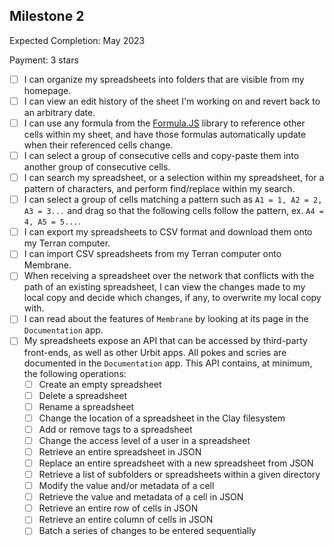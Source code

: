 ## Milestone 2

Expected Completion: May 2023

Payment: 3 stars

- [ ] I can organize my spreadsheets into folders that are visible from my homepage.
- [ ] I can view an edit history of the sheet I'm working on and revert back to an arbitrary date.
- [ ] I can use any formula from the [Formula.JS](https://formulajs.info/) library to reference other cells within my sheet, and have those formulas automatically update when their referenced cells change.
- [ ] I can select a group of consecutive cells and copy-paste them into another group of consecutive cells.
- [ ] I can search my spreadsheet, or a selection within my spreadsheet, for a pattern of characters, and perform find/replace within my search.
- [ ] I can select a group of cells matching a pattern such as `A1 = 1, A2 = 2, A3 = 3...` and drag so that the following cells follow the pattern, ex. `A4 = 4, A5 = 5...`.
- [ ] I can export my spreadsheets to CSV format and download them onto my Terran computer.
- [ ] I can import CSV spreadsheets from my Terran computer onto Membrane.
- [ ] When receiving a spreadsheet over the network that conflicts with the path of an existing spreadsheet, I can view the changes made to my local copy and decide which changes, if any, to overwrite my local copy with.
- [ ] I can read about the features of `Membrane` by looking at its page in the `Documentation` app.
- [ ] My spreadsheets expose an API that can be accessed by third-party front-ends, as well as other Urbit apps. All pokes and scries are documented in the `Documentation` app. This API contains, at minimum, the following operations:
  - [ ] Create an empty spreadsheet
  - [ ] Delete a spreadsheet
  - [ ] Rename a spreadsheet
  - [ ] Change the location of a spreadsheet in the Clay filesystem
  - [ ] Add or remove tags to a spreadsheet
  - [ ] Change the access level of a user in a spreadsheet
  - [ ] Retrieve an entire spreadsheet in JSON
  - [ ] Replace an entire spreadsheet with a new spreadsheet from JSON
  - [ ] Retrieve a list of subfolders or spreadsheets within a given directory
  - [ ] Modify the value and/or metadata of a cell
  - [ ] Retrieve the value and metadata of a cell in JSON
  - [ ] Retrieve an entire row of cells in JSON
  - [ ] Retrieve an entire column of cells in JSON
  - [ ] Batch a series of changes to be entered sequentially
